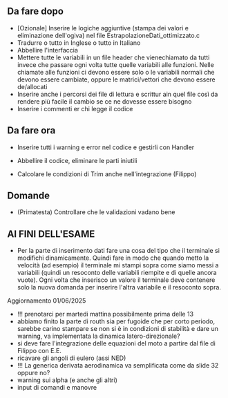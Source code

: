## Da fare dopo
- [Ozionale] Inserire le logiche aggiuntive (stampa dei valori e eliminazione dell'ogiva) nel file EstrapolazioneDati_ottimizzato.c
- Tradurre o tutto in Inglese o tutto in Italiano
- Abbellire l'interfaccia
- Mettere tutte le variabili in un file header che vienechiamato da tutti invece che passare ogni volta tutte quelle variabili alle funzioni. Nelle chiamate alle funzioni ci devono essere solo o le variabili normali che devono essere cambiate, oppure le matrici/vettori che devono essere de/allocati
- Inserire anche i percorsi dei file di lettura e scrittur ain quel file così da rendere più facile il cambio se ce ne dovesse essere bisogno
- Inserire i commenti er chi legge il codice

## Da fare ora
- Inserire tutti i warning e error nel codice e gestirli con Handler
- Abbellire il codice, eliminare le parti iniutili

- Calcolare le condizioni di Trim anche nell'integrazione (Filippo)

## Domande

- (Primatesta) Controllare che le validazioni vadano bene

## AI FINI DELL'ESAME
- Per la parte di inserimento dati fare una cosa del tipo che il terminale si modifichi dinamicamente. Quindi fare in modo che quando metto la velocità (ad esempio) il terminale mi stampi sopra come siamo messi a variabili (quindi un resoconto delle variabili riempite e di quelle ancora vuote). Ogni volta che inserisco un valore il terminale deve contenere solo la nuova domanda per inserire l'altra variabile e il resoconto sopra.

Aggiornamento 01/06/2025
- !!! prenotarci per martedi mattina possibilmente prima delle 13
- abbiamo finito la parte di routh sia per fugoide che per corto periodo, sarebbe carino stampare se non si è in condizioni di stabilità e dare un warning, va implementata la dinamica latero-direzionale? 
- si deve fare l'integrazione delle equazioni del moto a partire dal file di Filippo con E.E.
- ricavare gli angoli di eulero (assi NED)
- !!! La generica derivata aerodinamica va semplificata come da slide 32 oppure no?
- warning sui alpha (e anche gli altri)
- input di comandi e manovre